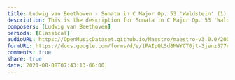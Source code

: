 ```yaml
---
title: Ludwig van Beethoven - Sonata in C Major Op. 53 'Waldstein' (1)
description: This is the description for Sonata in C Major Op. 53 'Waldstein' by Ludwig van Beethoven
composers: [Ludwig van Beethoven]
periods: [Classical]
audioURL: https://OpenMusicDataset.github.io/Maestro/maestro-v3.0.0/2004/MIDI-Unprocessed_SMF_22_R1_2004_01-04_ORIG_MID--AUDIO_22_R1_2004_10_Track10_wav.midi
formURL: https://docs.google.com/forms/d/e/1FAIpQLSd8MWYCT0jt-3jenz577etw7umh7g2hiLMyddL2F7ue7FHiYw/viewform
comments: true
share: true
date: 2021-08-08T07:43:13-06:00
---
```

